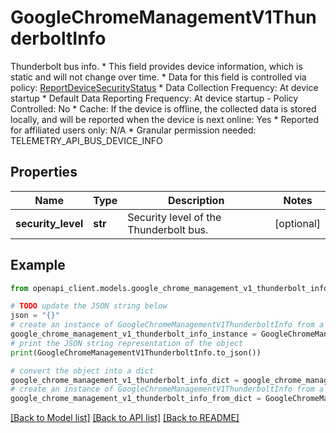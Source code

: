 # GoogleChromeManagementV1ThunderboltInfo

Thunderbolt bus info. * This field provides device information, which is static and will not change over time. * Data for this field is controlled via policy: [ReportDeviceSecurityStatus](https://chromeenterprise.google/policies/#ReportDeviceSecurityStatus) * Data Collection Frequency: At device startup * Default Data Reporting Frequency: At device startup - Policy Controlled: No * Cache: If the device is offline, the collected data is stored locally, and will be reported when the device is next online: Yes * Reported for affiliated users only: N/A * Granular permission needed: TELEMETRY_API_BUS_DEVICE_INFO

## Properties

Name | Type | Description | Notes
------------ | ------------- | ------------- | -------------
**security_level** | **str** | Security level of the Thunderbolt bus. | [optional] 

## Example

```python
from openapi_client.models.google_chrome_management_v1_thunderbolt_info import GoogleChromeManagementV1ThunderboltInfo

# TODO update the JSON string below
json = "{}"
# create an instance of GoogleChromeManagementV1ThunderboltInfo from a JSON string
google_chrome_management_v1_thunderbolt_info_instance = GoogleChromeManagementV1ThunderboltInfo.from_json(json)
# print the JSON string representation of the object
print(GoogleChromeManagementV1ThunderboltInfo.to_json())

# convert the object into a dict
google_chrome_management_v1_thunderbolt_info_dict = google_chrome_management_v1_thunderbolt_info_instance.to_dict()
# create an instance of GoogleChromeManagementV1ThunderboltInfo from a dict
google_chrome_management_v1_thunderbolt_info_from_dict = GoogleChromeManagementV1ThunderboltInfo.from_dict(google_chrome_management_v1_thunderbolt_info_dict)
```
[[Back to Model list]](../README.md#documentation-for-models) [[Back to API list]](../README.md#documentation-for-api-endpoints) [[Back to README]](../README.md)


